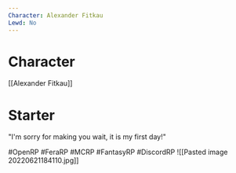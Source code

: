 ```yaml
---
Character: Alexander Fitkau
Lewd: No
---
```

# Character
[[Alexander Fitkau]]

# Starter
"I'm sorry for making you wait, it is my first day!" 

#OpenRP #FeraRP #MCRP #FantasyRP #DiscordRP 
![[Pasted image 20220621184110.jpg]]